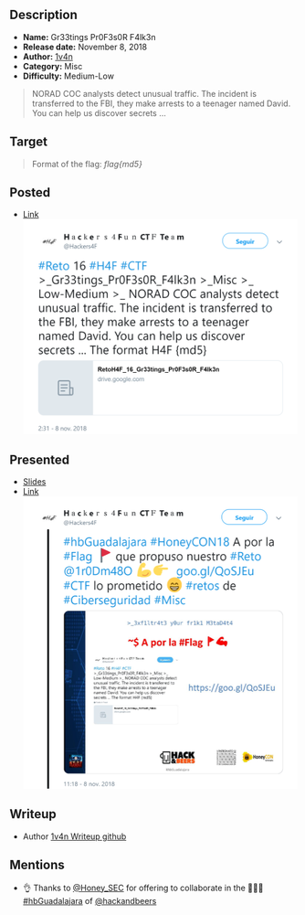 ## Description

- **Name:** Gr33tings Pr0F3s0R F4lk3n
- **Release date:** November 8, 2018
- **Author:** [1v4n](https://twitter.com/1r0Dm48O)
- **Category:** Misc
- **Difficulty:** Medium-Low

> NORAD COC analysts detect unusual traffic. The incident is transferred to the FBI, they make arrests to a teenager named David. You can help us discover secrets ...

## Target

> Format of the flag: *flag{md5}*

## Posted

- [Link](https://twitter.com/H4ck3rs4FunCTF/status/1060479987323731968)
![hackers4fun_reto_16_post_tw](./Reto_16_tw_post.png)

## Presented

- [Slides](https://www.slideshare.net/labaliza/exfiltrate-your-friki-metadata-vol2-hackbeers-guadalajara-by-honeycon-vol-3)
- [Link](https://twitter.com/Hackers4F/status/1060612446799515650)
![hackers4fun_reto_16_hbguadalajara_post_tw](./Reto_16_hbguadalajara_tw_post.png)

## Writeup

- Author [1v4n Writeup github](https://github.com/hackers4f/hackers4fun-writeups/blob/master/challenges/Misc/Reto_16_H%26B_Gr33tings_Pr0F3s0R_F4lk3n/H%26BGuadalajara-Challenges-Gr33tings%20Pr0F3s0R%20F4lk3n-Misc-1v4n.pdf)

## Mentions

-  👌 Thanks to [@Honey_SEC](https://twitter.com/Honey_SEC) for offering to collaborate in the 🍻🍻🍻 [#hbGuadalajara](https://twitter.com/hashtag/hbGuadalajara) of [@hackandbeers](https://twitter.com/hackandbeers)
